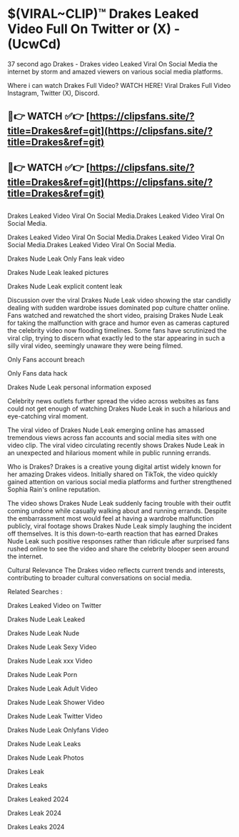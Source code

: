 # $(VIRAL~CLIP)™ Drakes Leaked Video Full On Twitter or (X) -(UcwCd)
37 second ago Drakes - Drakes video Leaked Viral On Social Media the internet by storm and amazed viewers on various social media platforms.

Where i can watch Drakes Full Video? WATCH HERE! Viral Drakes Full Video Instagram, Twitter (X), Discord.

## 🔴👉 WATCH ✅👉 [https://clipsfans.site/?title=Drakes&ref=git](https://clipsfans.site/?title=Drakes&ref=git)
## 🔴👉 WATCH ✅👉 [https://clipsfans.site/?title=Drakes&ref=git](https://clipsfans.site/?title=Drakes&ref=git)
##
Drakes Leaked Video Viral On Social Media.Drakes Leaked Video Viral On Social Media.

Drakes Leaked Video Viral On Social Media.Drakes Leaked Video Viral On Social Media.Drakes Leaked Video Viral On Social Media.

Drakes Nude Leak Only Fans leak video

Drakes Nude Leak leaked pictures

Drakes Nude Leak explicit content leak

Discussion over the viral Drakes Nude Leak video showing the star candidly dealing with sudden wardrobe issues dominated pop culture chatter online. Fans watched and rewatched the short video, praising Drakes Nude Leak for taking the malfunction with grace and humor even as cameras captured the celebrity video now flooding timelines. Some fans have scrutinized the viral clip, trying to discern what exactly led to the star appearing in such a silly viral video, seemingly unaware they were being filmed.


Only Fans account breach

Only Fans data hack

Drakes Nude Leak personal information exposed

Celebrity news outlets further spread the video across websites as fans could not get enough of watching Drakes Nude Leak in such a hilarious and eye-catching viral moment.


The viral video of Drakes Nude Leak emerging online has amassed tremendous views across fan accounts and social media sites with one video clip. The viral video circulating recently shows Drakes Nude Leak in an unexpected and hilarious moment while in public running errands.


Who is Drakes? Drakes is a creative young digital artist widely known for her amazing Drakes videos. Initially shared on TikTok, the video quickly gained attention on various social media platforms and further strengthened Sophia Rain's online reputation.

The video shows Drakes Nude Leak suddenly facing trouble with their outfit coming undone while casually walking about and running errands. Despite the embarrassment most would feel at having a wardrobe malfunction publicly, viral footage shows Drakes Nude Leak simply laughing the incident off themselves. It is this down-to-earth reaction that has earned Drakes Nude Leak such positive responses rather than ridicule after surprised fans rushed online to see the video and share the celebrity blooper seen around the internet.

Cultural Relevance The Drakes video reflects current trends and interests, contributing to broader cultural conversations on social media.

Related Searches :

Drakes Leaked Video on Twitter

Drakes Nude Leak Leaked

Drakes Nude Leak Nude

Drakes Nude Leak Sexy Video

Drakes Nude Leak xxx Video

Drakes Nude Leak Porn

Drakes Nude Leak Adult Video

Drakes Nude Leak Shower Video

Drakes Nude Leak Twitter Video

Drakes Nude Leak Onlyfans Video

Drakes Nude Leak Leaks

Drakes Nude Leak Photos

Drakes Leak

Drakes Leaks

Drakes Leaked 2024

Drakes Leak 2024

Drakes Leaks 2024
